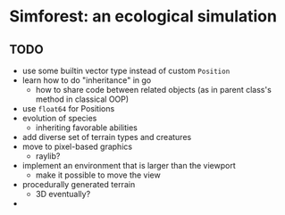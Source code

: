# Simforest: an ecological simulation

## TODO
- use some builtin vector type instead of custom `Position`
- learn how to do "inheritance" in go
    - how to share code between related objects (as in parent class's method in classical OOP)
- use `float64` for Positions
- evolution of species
	- inheriting favorable abilities
- add diverse set of terrain types and creatures
- move to pixel-based graphics
	- raylib?
- implement an environment that is larger than the viewport
	- make it possible to move the view
- procedurally generated terrain
	- 3D eventually?
- 
